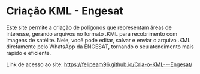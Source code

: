 # Criação KML - Engesat

Este site permite a criação de polígonos que representam áreas de interesse, gerando arquivos no formato .KML para recobrimento com imagens de satélite. Nele, você pode editar, salvar e enviar o arquivo .KML diretamente pelo WhatsApp da ENGESAT, tornando o seu atendimento mais rápido e eficiente.

Link de acesso ao site: https://felipeam96.github.io/Cria-o-KML---Engesat/
